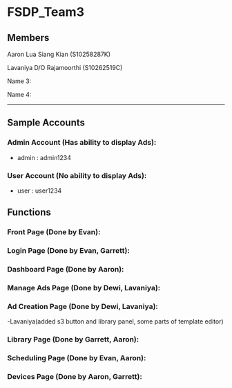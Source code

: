# FSDP_Team3

## Members
Aaron Lua Siang Kian (S10258287K)

Lavaniya D/O Rajamoorthi (S10262519C)

Name 3:

Name 4:

---
## Sample Accounts
### Admin Account (Has ability to display Ads):
- admin : admin1234

### User Account (No ability to display Ads):
- user : user1234

## Functions
### Front Page (Done by Evan):

### Login Page (Done by Evan, Garrett):

### Dashboard Page (Done by Aaron):

### Manage Ads Page (Done by Dewi, Lavaniya):

### Ad Creation Page (Done by Dewi, Lavaniya):
-Lavaniya(added s3 button and library panel, some parts of template editor)

### Library Page (Done by Garrett, Aaron):

### Scheduling Page (Done by Evan, Aaron):

### Devices Page (Done by Aaron, Garrett):



